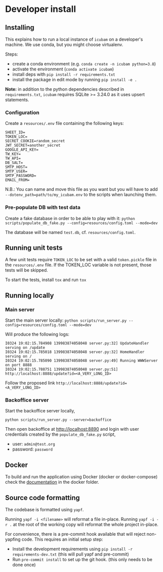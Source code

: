 # Developer install

## Installing

This explains how to run a local instance of `icubam` on a developer's machine. We use conda, but you might choose virtualenv.

Steps:

- create a conda environment (e.g. `conda create -n icubam python=3.8`)
- activate the environment (`conda activate icubam`)
- install deps with `pip install -r requirements.txt`
- install the package in edit mode by running `pip install -e .`

**Note:** in addition to the python dependencies described in `requirements.txt`, `icubam` requires SQLite >= 3.24.0 as it uses upsert statements.

### Configuration

Create a `resources/.env` file containing the following keys:
```
SHEET_ID=
TOKEN_LOC=
SECRET_COOKIE=random_secret
JWT_SECRET=another_secret
GOOGLE_API_KEY=
TW_KEY=
TW_API=
DB_SALT=
SMTP_HOST=
SMTP_USER=
SMTP_PASSWORD=
EMAIL_FROM=
```

N.B.: You can name and move this file as you want but you will have to add
`--dotenv_path=path/to/my_icubam.env` to the scripts when launching them.

### Pre-populate DB with test data

Create a fake database in order to be able to play with it:
`python scripts/populate_db_fake.py --config=resources/config.toml --mode=dev`

The database will be named `test.db`, cf. `resources/config.toml`.

## Running unit tests

A few unit tests require `TOKEN_LOC` to be set with a valid `token.pickle` file in the `resources/.env` file. If the TOKEN_LOC variable is not present, those tests will be skipped.

To start the tests, install `tox` and run `tox`

## Running locally


### Main server

Start the main server locally:
`python scripts/run_server.py --config=resources/config.toml --mode=dev`

Will produce the following logs:
```
I0324 19:02:15.784908 139983874058048 server.py:32] UpdateHandler serving on /update
I0324 19:02:15.785018 139983874058048 server.py:32] HomeHandler serving on /
I0324 19:02:15.785090 139983874058048 server.py:49] Running WWWServer on port 8888
I0324 19:02:15.788751 139983874058048 server.py:51] http://localhost:8888/update?id=<A_VERY_LONG_ID>
```

Follow the proposed link `http://localhost:8888/update?id=<A_VERY_LONG_ID>`

### Backoffice server

Start the backoffice server locally,
```
python scripts/run_server.py --server=backoffice
```

Then open backoffice at [http://localhost:8890](http://localhost:8890) and
login with user credentials created by the `populate_db_fake.py` script,
 - user: `admin@test.org`
 - password: `password`

## Docker

To build and run the application using Docker (docker or docker-compose) check the [documentation](./docker/README.md)
in the docker folder.

## Source code formatting

The codebase is formatted using `yapf`. 

Running `yapf -i <filename>` will reformat a file in-place. Running `yapf -i -r .` at the root of the working copy will reformat the whole project in-place.

For convenience, there is a pre-commit hook available that will reject non-yapfing code. This requires an initial setup step:

- Install the development requirements using `pip install -r requirements-dev.txt` (this will pull yapf and pre-commit)
- Run `pre-commit install` to set up the git hook. (this only needs to be done once)
